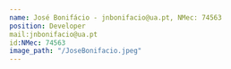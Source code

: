 ```yaml
---
name: José Bonifácio - jnbonifacio@ua.pt, NMec: 74563
position: Developer
mail:jnbonifacio@ua.pt
id:NMec: 74563
image_path: "/JoseBonifacio.jpeg"
---
```

